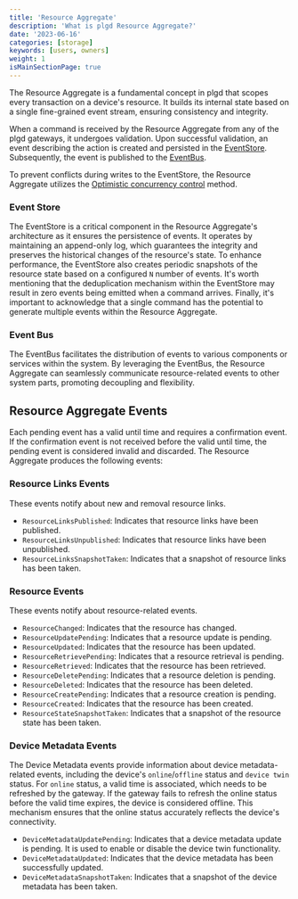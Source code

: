```yaml
---
title: 'Resource Aggregate'
description: 'What is plgd Resource Aggregate?'
date: '2023-06-16'
categories: [storage]
keywords: [users, owners]
weight: 1
isMainSectionPage: true
---
```


The Resource Aggregate is a fundamental concept in plgd that scopes every transaction on a device's resource. It builds its internal state based on a single fine-grained event stream, ensuring consistency and integrity.

When a command is received by the Resource Aggregate from any of the plgd gateways, it undergoes validation. Upon successful validation, an event describing the action is created and persisted in the [EventStore](#event-store). Subsequently, the event is published to the [EventBus](#event-bus).

To prevent conflicts during writes to the EventStore, the Resource Aggregate utilizes the [Optimistic concurrency control](https://en.wikipedia.org/wiki/Optimistic_concurrency_control) method.

### Event Store

The EventStore is a critical component in the Resource Aggregate's architecture as it ensures the persistence of events. It operates by maintaining an append-only log, which guarantees the integrity and preserves the historical changes of the resource's state. To enhance performance, the EventStore also creates periodic snapshots of the resource state based on a configured `N` number of events. It's worth mentioning that the deduplication mechanism within the EventStore may result in zero events being emitted when a command arrives. Finally, it's important to acknowledge that a single command has the potential to generate multiple events within the Resource Aggregate.

### Event Bus

The EventBus facilitates the distribution of events to various components or services within the system. By leveraging the EventBus, the Resource Aggregate can seamlessly communicate resource-related events to other system parts, promoting decoupling and flexibility.

## Resource Aggregate Events

Each pending event has a valid until time and requires a confirmation event. If the confirmation event is not received before the valid until time, the pending event is considered invalid and discarded. The Resource Aggregate produces the following events:

### Resource Links Events

These events notify about new and removal resource links.

- `ResourceLinksPublished`: Indicates that resource links have been published.
- `ResourceLinksUnpublished`: Indicates that resource links have been unpublished.
- `ResourceLinksSnapshotTaken`: Indicates that a snapshot of resource links has been taken.

### Resource Events

These events notify about resource-related events.

- `ResourceChanged`: Indicates that the resource has changed.
- `ResourceUpdatePending`: Indicates that a resource update is pending.
- `ResourceUpdated`: Indicates that the resource has been updated.
- `ResourceRetrievePending`: Indicates that a resource retrieval is pending.
- `ResourceRetrieved`: Indicates that the resource has been retrieved.
- `ResourceDeletePending`: Indicates that a resource deletion is pending.
- `ResourceDeleted`: Indicates that the resource has been deleted.
- `ResourceCreatePending`: Indicates that a resource creation is pending.
- `ResourceCreated`: Indicates that the resource has been created.
- `ResourceStateSnapshotTaken`: Indicates that a snapshot of the resource state has been taken.

### Device Metadata Events

The Device Metadata events provide information about device metadata-related events, including the device's `online`/`offline` status and `device twin` status. For `online` status, a valid time is associated, which needs to be refreshed by the gateway. If the gateway fails to refresh the online status before the valid time expires, the device is considered offline. This mechanism ensures that the online status accurately reflects the device's connectivity.

- `DeviceMetadataUpdatePending`: Indicates that a device metadata update is pending. It is used to enable or disable the device twin functionality.
- `DeviceMetadataUpdated`: Indicates that the device metadata has been successfully updated.
- `DeviceMetadataSnapshotTaken`: Indicates that a snapshot of the device metadata has been taken.
